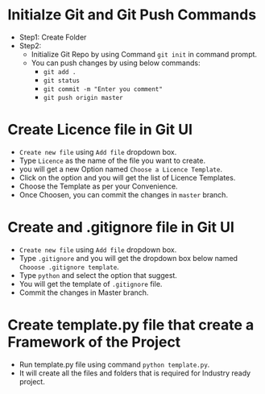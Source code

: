 # Initialze Git and Git Push Commands

* Step1: Create Folder  
* Step2:  
    * Initialize Git Repo by using Command `git init` in command prompt.
    * You can push changes by using below commands:
        * `git add .`
        * `git status` 
        * `git commit -m "Enter you comment"`
        * `git push origin master`

# Create Licence file in Git UI
* `Create new file` using  `Add file` dropdown box.
* Type `Licence` as the name of the file you want to create.
* you will get a new Option named `Choose a Licence Template`.
* Click on the option and you will get the list of Licence Templates.
* Choose the Template as per your Convenience.
* Once Choosen, you can commit the changes in `master` branch.

# Create  and .gitignore file in Git UI
* `Create new file` using  `Add file` dropdown box.
* Type `.gitignore` and you will get the dropdown box below named  `Chooose .gitignore template`.
* Type `python` and select the option that suggest.
* You will get the template of `.gitignore` file.
* Commit the changes in Master branch.

# Create template.py file that create a Framework of the Project
* Run template.py file using command `python template.py`.
* It will create all the files and folders that is required for Industry ready project.

